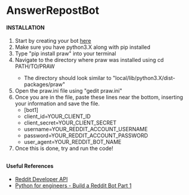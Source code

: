 # AnswerRepostBot
<h4>INSTALLATION</h4>
<ol>
  <li>Start by creating your bot <a href="https://www.reddit.com/prefs/apps/">here</a></li>
  <li>Make sure you have python3.X along with pip installed</li> 
  <li>Type "pip install praw" into your terminal</li> 
  <li>Navigate to the directory where praw was installed using cd PATH/TO/PRAW
  </li>
  <ul>
    <li>The directory should look similar to "local/lib/python3.X/dist-packages/praw"</li>
  </ul>
  <li>Open the praw.ini file using "gedit praw.ini"</li>
  <li>Once you are in the file, paste these lines near the bottom, inserting your information and save the file.</l1>
  <ul>
    <li color="#">[bot1]</li>
    <li>client_id=YOUR_CLIENT_ID</li>
    <li>client_secret=YOUR_CLIENT_SECRET</li>
    <li>username=YOUR_REDDIT_ACCOUNT_USERNAME</li>
    <li>password=YOUR_REDDIT_ACCOUNT_PASSWORD</li>
    <li>user_agent=YOUR_REDDIT_BOT_NAME</li>
  </ul>
  <li>Once this is done, try and run the code!</li>
</ol>
<h2></h2>
<h4>Useful References</h4>
<ul>
  <li><a href="https://www.reddit.com/dev/api">Reddit Developer API</a></li>
  <li><a href="https://www.pythonforengineers.com/build-a-reddit-bot-part-1/">Python for engineers - Build a Reddit Bot Part 1</a></li>
</ul>
